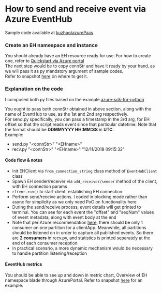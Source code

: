 # How to send and receive event via Azure EventHub  
Sample code available at [kuzhao/azurePaas](https://github.com/kuzhao/azurePaas/tree/master/eventhub)

### Create an EH namespace and instance  
You should already have an EH resource ready for use. For how to create one, refer to [Quickstart via Azure portal](https://docs.microsoft.com/en-in/azure/event-hubs/event-hubs-create#create-an-event-hubs-namespace)  
The next step would be to copy connStr and have it ready by your hand, as we will pass it as py mandatory argument of sample codes.  
Refer to snapshot [here](https://github.com/kuzhao/azurePaas/tree/master/eventhub/getEHconnStr.png) on where to get it.

###  Explanation on the code
I composed both py files based on the example [azure-sdk-for-python](https://github.com/Azure/azure-sdk-for-python/tree/master/sdk/eventhub/azure-eventhubs/examples)

You ought to pass both connStr obtained in above section, along with the name of EventHub to use, as the 1st and 2nd arg respectively.  
For send.py specifically, you can pass a timestamp in the 3rd arg, for EH offset so that the script reads event since that particular datetime. Note that the format should be **DDMMYYYY HH:MM:SS** in **UTC**.  
Example:  
* send.py "\<connStr\>" "\<EHname\>"
* recv.py "\<connStr\>" "\<EHname\>" "12/11/2018 09:15:32"

#### Code flow & notes
* Init EHClient via `from_connection_string` class method of `EventHubClient` class  
* Spawn EH sender/receiver via `add_receiver/sender` method of the client, with EH connection params  
* `client.run()` to start client, establishing EH connection  
* Perform send/receive actions. I coded in blocking mode rather than async for simplicity as we only need PoC on functionality here  
* During the send/receive process, event details will get printed to terminal. You can see for each event the "offset" and "seqNum" values of event metadata, along with event body at the end  
* Note that per Azure recommendation [here](https://docs.microsoft.com/en-in/azure/event-hubs/event-hubs-features#consumer-groups), there should be only 1 consumer on one partition for a clientApp. Meanwhile, all partitions should be listened on in order to capture all published events. So there are **2 consumers** in recv.py, and statistics is printed separately at the end of each consumer reception  
* In practical scenario, a more dynamic mechanism would be necessary to handle partition listening/reception  

#### EventHub metrics
You should be able to see up and down in metric chart, Overview of EH namespace blade through AzurePortal. Refer to snapshot [here](https://github.com/kuzhao/azurePaas/tree/master/eventhub/EHmetrics.png) for an example.
